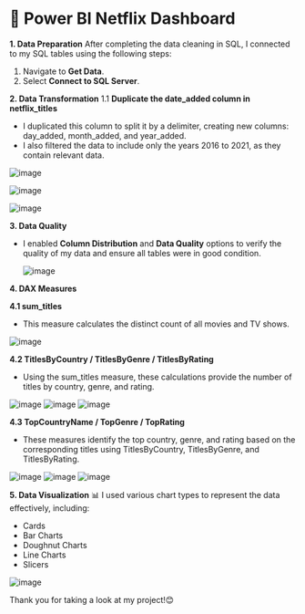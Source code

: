 ﻿# <a name="_s775r8e9wp8k"></a>**🎥 Power BI Netflix Dashboard**
**1. Data Preparation**
After completing the data cleaning in SQL, I connected to my SQL tables using the following steps:

1. Navigate to **Get Data**.
1. Select **Connect to SQL Server**.

**2. Data Transformation**
1\.1 **Duplicate the date\_added column in netflix\_titles**

- I duplicated this column to split it by a delimiter, creating new columns: day\_added, month\_added, and year\_added.
- I also filtered the data to include only the years 2016 to 2021, as they contain relevant data.


![image](https://github.com/user-attachments/assets/3158cc8c-8bc4-4549-b746-52800600f4af)

![image](https://github.com/user-attachments/assets/245ea14e-adce-472a-9296-199f6e9a7b09)

![image](https://github.com/user-attachments/assets/72898ca7-731f-479c-86ed-8c70b424dbe3)


**3. Data Quality**

- I enabled **Column Distribution** and **Data Quality** options to verify the quality of my data and ensure all tables were in good condition.

  ![image](https://github.com/user-attachments/assets/f2403964-9d9c-4331-89e0-b5c8055f09f8)


**4. DAX Measures**

**4.1 sum\_titles**

- This measure calculates the distinct count of all movies and TV shows.

![image](https://github.com/user-attachments/assets/2487b3d4-f0dd-4166-b667-ddc124eef891)


**4.2 TitlesByCountry / TitlesByGenre / TitlesByRating**

- Using the sum\_titles measure, these calculations provide the number of titles by country, genre, and rating.

![image](https://github.com/user-attachments/assets/009a57f0-c245-4de0-8606-5df4c027bc27)
![image](https://github.com/user-attachments/assets/9940f7c8-f49b-466a-a57f-77de43d9b7ec)
![image](https://github.com/user-attachments/assets/62515b4e-daa8-4c51-8fb0-2614f4ab7c72)

**4.3 TopCountryName / TopGenre / TopRating**

- These measures identify the top country, genre, and rating based on the corresponding titles using TitlesByCountry, TitlesByGenre, and TitlesByRating.

![image](https://github.com/user-attachments/assets/f185aea9-0a37-4268-8a38-ec99b594e1df)
![image](https://github.com/user-attachments/assets/6edd854c-9d00-495f-ac3c-4c30ae01ab38)
![image](https://github.com/user-attachments/assets/9b030a86-f009-4dfe-ae11-d0620551482a)

**5. Data Visualization** 📊
I used various chart types to represent the data effectively, including:

- Cards
- Bar Charts
- Doughnut Charts
- Line Charts
- Slicers

![image](https://github.com/user-attachments/assets/6869101b-bb08-4884-8195-404481cf34fd)


Thank you for taking a look at my project!😊

